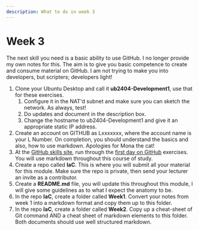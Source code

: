 ```yaml
---
description: What to do in week 3
---
```


# Week 3

The next skill you need is a basic ability to use GitHub. I no longer provide my own notes for this. The aim is to give you basic competence to create and consume material on GitHub. I am not trying to make you into developers, but scripters; developers light!

1. Clone your Ubuntu Desktop and call it **ub2404-Development1**, use that for these exercises.
   1. Configure it in the NAT'd subnet and make sure you can sketch the network. As always, test!
   2. Do updates and document in the description box.&#x20;
   3. Change the hostname to ub2404-Development1 and give it an appropriate static IP address.
2. Create an account on GITHUB as Lxxxxxxx, where the account name is your L Number. On completion, you should understand the basics and also, how to use markdown. Apologies for Mona the cat!
3. At the [GitHub skills site](https://skills.github.com/), run through the [first day on GitHub](https://skills.github.com/#first-day-on-github) exercises. You will use markdown throughout this course of study.
4. Create a repo called **IaC**. This is where you will submit all your material for this module. Make sure the repo is private, then send your lecturer an invite as a contributor.
5. Create a **README.md** file, you will update this throughout this module, I will give some guidelines as to what I expect the anatomy to be.
6. In the repo **IaC**, create a folder called **Week1**. Convert your notes from week 1 into a markdown format and copy them up to this folder. &#x20;
7. In the repo **IaC**, create a folder called **Week2**. Copy up a cheat-sheet of Git command AND a cheat sheet of markdown elements to this folder.  Both documents should use well structured markdown.
